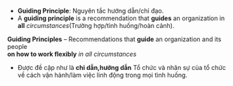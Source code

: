 - **Guiding Principle**: Nguyên tắc hướng dẫn/chỉ đạo.
- A **guiding principle** is a recommendation that **guides** an organization in **all** *circumstances*(Trường hợp/tình huống/hoàn cảnh).

**Guiding Principles** – Recommendations that **guide** an organization and its people  
**on how to work flexibly** *in all circumstances*

- Được đề cập như là **chỉ dẫn,hướng dẫn** Tổ chức và nhân sự của tổ chức về cách vận hành/làm việc linh động trong mọi tình huống.
